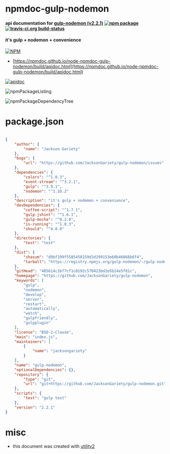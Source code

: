 # npmdoc-gulp-nodemon

#### api documentation for  [gulp-nodemon (v2.2.1)](https://github.com/JacksonGariety/gulp-nodemon)  [![npm package](https://img.shields.io/npm/v/npmdoc-gulp-nodemon.svg?style=flat-square)](https://www.npmjs.org/package/npmdoc-gulp-nodemon) [![travis-ci.org build-status](https://api.travis-ci.org/npmdoc/node-npmdoc-gulp-nodemon.svg)](https://travis-ci.org/npmdoc/node-npmdoc-gulp-nodemon)

#### it's gulp + nodemon + convenience

[![NPM](https://nodei.co/npm/gulp-nodemon.png?downloads=true&downloadRank=true&stars=true)](https://www.npmjs.com/package/gulp-nodemon)

- [https://npmdoc.github.io/node-npmdoc-gulp-nodemon/build/apidoc.html](https://npmdoc.github.io/node-npmdoc-gulp-nodemon/build/apidoc.html)

[![apidoc](https://npmdoc.github.io/node-npmdoc-gulp-nodemon/build/screenCapture.buildCi.browser.%252Ftmp%252Fbuild%252Fapidoc.html.png)](https://npmdoc.github.io/node-npmdoc-gulp-nodemon/build/apidoc.html)

![npmPackageListing](https://npmdoc.github.io/node-npmdoc-gulp-nodemon/build/screenCapture.npmPackageListing.svg)

![npmPackageDependencyTree](https://npmdoc.github.io/node-npmdoc-gulp-nodemon/build/screenCapture.npmPackageDependencyTree.svg)



# package.json

```json

{
    "author": {
        "name": "Jackson Gariety"
    },
    "bugs": {
        "url": "https://github.com/JacksonGariety/gulp-nodemon/issues"
    },
    "dependencies": {
        "colors": "^1.0.3",
        "event-stream": "^3.2.1",
        "gulp": "^3.9.1",
        "nodemon": "^1.10.2"
    },
    "description": "it's gulp + nodemon + convenience",
    "devDependencies": {
        "coffee-script": "^1.7.1",
        "gulp-jshint": "^1.6.1",
        "gulp-mocha": "^0.2.0",
        "is-running": "^1.0.3",
        "should": "^4.0.0"
    },
    "directories": {
        "test": "test"
    },
    "dist": {
        "shasum": "d9bf199f5585458159d3d299153e60b46868b6f4",
        "tarball": "https://registry.npmjs.org/gulp-nodemon/-/gulp-nodemon-2.2.1.tgz"
    },
    "gitHead": "485614c1bf7cf1c8192c570423bd2e5b24e5f81c",
    "homepage": "https://github.com/JacksonGariety/gulp-nodemon",
    "keywords": [
        "gulp",
        "nodemon",
        "develop",
        "server",
        "restart",
        "automatically",
        "watch",
        "gulpfriendly",
        "gulpplugin"
    ],
    "license": "BSD-2-Clause",
    "main": "index.js",
    "maintainers": [
        {
            "name": "jacksongariety"
        }
    ],
    "name": "gulp-nodemon",
    "optionalDependencies": {},
    "repository": {
        "type": "git",
        "url": "git+https://github.com/JacksonGariety/gulp-nodemon.git"
    },
    "scripts": {
        "test": "gulp test"
    },
    "version": "2.2.1"
}
```



# misc
- this document was created with [utility2](https://github.com/kaizhu256/node-utility2)
